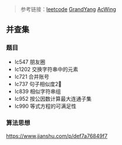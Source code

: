 > 参考链接：[leetcode](https://leetcode.com/problems/) [GrandYang](https://www.cnblogs.com/grandyang/p/6854825.html) [AcWing](https://www.acwing.com/about/)

## 并查集

### 题目

- lc547 朋友圈
- lc1202 交换字符串中的元素
- lc721 合并账号
- lc737 句子相似度2⃣️
- lc839 相似字符串组
- lc952 按公因数计算最大连通子集
- lc990 等式方程的可满足性

### 算法思想

https://www.jianshu.com/p/def7a76849f7